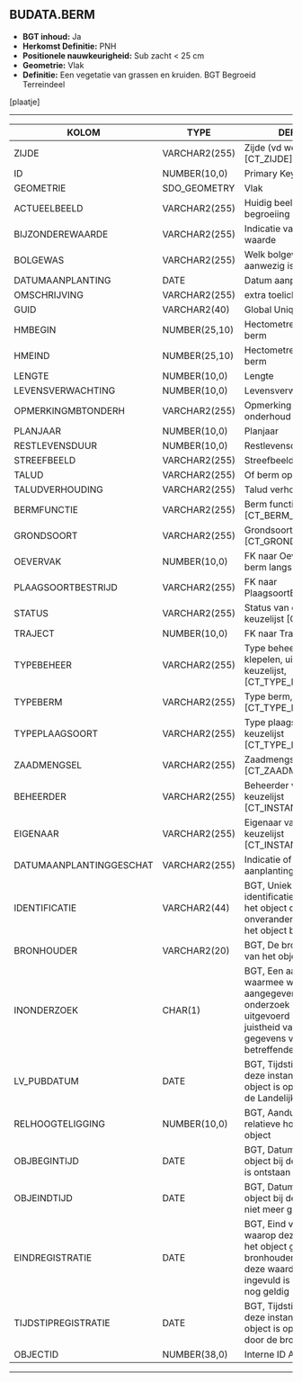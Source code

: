 ﻿## BUDATA.BERM


* __BGT inhoud:__ Ja
* __Herkomst Definitie:__ PNH
* __Positionele nauwkeurigheid:__ Sub zacht < 25 cm
* __Geometrie:__ Vlak
* __Definitie:__ Een vegetatie van grassen en kruiden. BGT Begroeid Terreindeel

[plaatje]

***

|KOLOM                           	|TYPE          	|DEFINITIE|
|------                          	|----          	|-----    |
|ZIJDE                           	|VARCHAR2(255) 	|Zijde (vd weg), keuzelijst [CT_ZIJDE]|
|ID                              	|NUMBER(10,0)  	|Primary Key|
|GEOMETRIE                       	|SDO_GEOMETRY  	|Vlak|
|ACTUEELBEELD                    	|VARCHAR2(255) 	|Huidig beeld van begroeiing|
|BIJZONDEREWAARDE                	|VARCHAR2(255) 	|Indicatie van bijzondere waarde|
|BOLGEWAS                        	|VARCHAR2(255) 	|Welk bolgewas er aanwezig is|
|DATUMAANPLANTING                	|DATE          	|Datum aanplanting|
|OMSCHRIJVING                    	|VARCHAR2(255) 	|extra toelichting|
|GUID                            	|VARCHAR2(40)  	|Global Unique Identifier|
|HMBEGIN                         	|NUMBER(25,10) 	|Hectometrering begin berm|
|HMEIND                          	|NUMBER(25,10) 	|Hectometrering eind berm|
|LENGTE                          	|NUMBER(10,0)  	|Lengte|
|LEVENSVERWACHTING               	|NUMBER(10,0)  	|Levensverwachting|
|OPMERKINGMBTONDERH              	|VARCHAR2(255) 	|Opmerking mbt onderhoud|
|PLANJAAR                        	|NUMBER(10,0)  	|Planjaar|
|RESTLEVENSDUUR                  	|NUMBER(10,0)  	|Restlevensduur|
|STREEFBEELD                     	|VARCHAR2(255) 	|Streefbeeld begroeiing|
|TALUD                           	|VARCHAR2(255) 	|Of berm op Talud ligt|
|TALUDVERHOUDING                 	|VARCHAR2(255) 	|Talud verhouding|
|BERMFUNCTIE                     	|VARCHAR2(255) 	|Berm functie, keuzelijst [CT_BERM_FUNCTIE]|
|GRONDSOORT                      	|VARCHAR2(255) 	|Grondsoort, keuzelijst [CT_GRONDSOORT]|
|OEVERVAK                        	|NUMBER(10,0)  	|FK naar Oevervak (als berm langs vaarweg ligt)|
|PLAAGSOORTBESTRIJD              	|VARCHAR2(255) 	|FK naar PlaagsoortBestrijden|
|STATUS                          	|VARCHAR2(255) 	|Status van de gegevens, keuzelijst [CT_STATUS]|
|TRAJECT                         	|NUMBER(10,0)  	|FK naar Traject|
|TYPEBEHEER                      	|VARCHAR2(255) 	|Type beheer (maaien, klepelen, uitzuigen etc), keuzelijst, [CT_TYPE_BEHEER]|
|TYPEBERM                        	|VARCHAR2(255) 	|Type berm, keuzelijst [CT_TYPE_BERM]|
|TYPEPLAAGSOORT                  	|VARCHAR2(255) 	|Type plaagsoort, keuzelijst [CT_TYPE_PLAAGSOORT]|
|ZAADMENGSEL                     	|VARCHAR2(255) 	|Zaadmengsel, keuzelijst [CT_ZAADMENGSEL]|
|BEHEERDER                       	|VARCHAR2(255) 	|Beheerder van de berm, keuzelijst [CT_INSTANTIE]|
|EIGENAAR                        	|VARCHAR2(255) 	|Eigenaar van de berm, keuzelijst [CT_INSTANTIE]|
|DATUMAANPLANTINGGESCHAT         	|VARCHAR2(255) 	|Indicatie of datum aanplanting geschat is|
|IDENTIFICATIE                   	|VARCHAR2(44)  	|BGT, Uniek identificatienummer voor het object dat onveranderlijk is zolang het object bestaat|
|BRONHOUDER                      	|VARCHAR2(20)  	|BGT, De bronhoudercode van het object|
|INONDERZOEK                     	|CHAR(1)       	|BGT, Een aanduiding waarmee wordt aangegeven dat een onderzoek wordt uitgevoerd naar de juistheid van een of meer gegevens van het betreffende object|
|LV_PUBDATUM                     	|DATE          	|BGT, Tijdstip waarop deze instantie van het object is opgenomen in de Landelijke Voorziening|
|RELHOOGTELIGGING                	|NUMBER(10,0)  	|BGT, Aanduiding voor de relatieve hoogte van het object|
|OBJBEGINTIJD                    	|DATE          	|BGT, Datum waarop het object bij de bronhouder is ontstaan|
|OBJEINDTIJD                     	|DATE          	|BGT, Datum waarop het object bij de bronhouder niet meer geldig is|
|EINDREGISTRATIE                 	|DATE          	|BGT, Eind van de periode waarop deze instantie van het object geldig is bij de bronhouder. Wanneer deze waarde niet is ingevuld is de instantie nog geldig|
|TIJDSTIPREGISTRATIE             	|DATE          	|BGT, Tijdstip waarop deze instantie van het object is opgenomen door de bronhouder|
|OBJECTID                        	|NUMBER(38,0)   |Interne ID ArcGIS|

***
